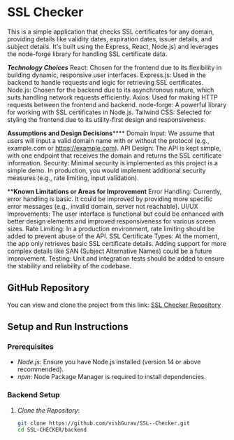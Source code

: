 # SSL Checker

This is a simple application that checks SSL certificates for any domain, providing details like validity dates, expiration dates, issuer details, and subject details. It's built using the  Express, React, Node.js) and leverages the node-forge library for handling SSL certificate data.


   ***Technology Choices***
React: Chosen for the frontend due to its flexibility in building dynamic, responsive user interfaces.
Express.js: Used in the backend to handle requests and logic for retrieving SSL certificates.
Node.js: Chosen for the backend due to its asynchronous nature, which suits handling network requests efficiently.
Axios: Used for making HTTP requests between the frontend and backend.
node-forge: A powerful library for working with SSL certificates in Node.js.
Tailwind CSS: Selected for styling the frontend due to its utility-first design and responsiveness.


****Assumptions and Design Decisions********
Domain Input: We assume that users will input a valid domain name with or without the protocol (e.g., example.com or https://example.com).
API Design: The API is kept simple, with one endpoint that receives the domain and returns the SSL certificate information.
Security: Minimal security is implemented as this project is a simple demo. In production, you would implement additional security measures (e.g., rate limiting, input validation).


****Known Limitations or Areas for Improvement**
Error Handling: Currently, error handling is basic. It could be improved by providing more specific error messages (e.g., invalid domain, server not reachable).
UI/UX Improvements: The user interface is functional but could be enhanced with better design elements and improved responsiveness for various screen sizes.
Rate Limiting: In a production environment, rate limiting should be added to prevent abuse of the API.
SSL Certificate Types: At the moment, the app only retrieves basic SSL certificate details. Adding support for more complex details like SAN (Subject Alternative Names) could be a future improvement.
Testing: Unit and integration tests should be added to ensure the stability and reliability of the codebase.


## GitHub Repository

You can view and clone the project from this link: [SSL Checker Repository](https://github.com/vishGurav/SSL--Checker)

## Setup and Run Instructions

### Prerequisites

- *Node.js*: Ensure you have Node.js installed (version 14 or above recommended).
- *npm*: Node Package Manager is required to install dependencies.

### Backend Setup

1. *Clone the Repository*:
   ```bash
   git clone https://github.com/vishGurav/SSL--Checker.git
   cd SSL-CHECKER/backend
